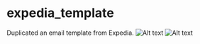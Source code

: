 # expedia_template
Duplicated an email template from Expedia.
![Alt text](http://s10.postimg.org/9l86ruwcp/expedia1.png "Top Screenshot")
![Alt text](http://s21.postimg.org/wkb57qwzr/expedia2.png "Bottom Screenshot")
